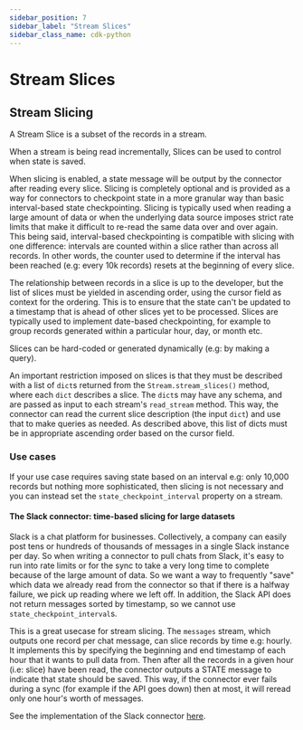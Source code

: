 ```yaml
---
sidebar_position: 7
sidebar_label: "Stream Slices"
sidebar_class_name: cdk-python
---
```


# Stream Slices

## Stream Slicing

A Stream Slice is a subset of the records in a stream.

When a stream is being read incrementally, Slices can be used to control when state is saved.

When slicing is enabled, a state message will be output by the connector after reading every slice. Slicing is completely optional and is provided as a way for connectors to checkpoint state in a more granular way than basic interval-based state checkpointing. Slicing is typically used when reading a large amount of data or when the underlying data source imposes strict rate limits that make it difficult to re-read the same data over and over again. This being said, interval-based checkpointing is compatible with slicing with one difference: intervals are counted within a slice rather than across all records. In other words, the counter used to determine if the interval has been reached \(e.g: every 10k records\) resets at the beginning of every slice.

The relationship between records in a slice is up to the developer, but the list of slices must be yielded in ascending order, using the cursor field as context for the ordering. This is to ensure that the state can't be updated to a timestamp that is ahead of other slices yet to be processed. Slices are typically used to implement date-based checkpointing, for example to group records generated within a particular hour, day, or month etc.

Slices can be hard-coded or generated dynamically \(e.g: by making a query\).

An important restriction imposed on slices is that they must be described with a list of `dict`s returned from the `Stream.stream_slices()` method, where each `dict` describes a slice. The `dict`s may have any schema, and are passed as input to each stream's `read_stream` method. This way, the connector can read the current slice description \(the input `dict`\) and use that to make queries as needed. As described above, this list of dicts must be in appropriate ascending order based on the cursor field.

### Use cases

If your use case requires saving state based on an interval e.g: only 10,000 records but nothing more sophisticated, then slicing is not necessary and you can instead set the `state_checkpoint_interval` property on a stream.

#### The Slack connector: time-based slicing for large datasets

Slack is a chat platform for businesses. Collectively, a company can easily post tens or hundreds of thousands of messages in a single Slack instance per day. So when writing a connector to pull chats from Slack, it's easy to run into rate limits or for the sync to take a very long time to complete because of the large amount of data. So we want a way to frequently "save" which data we already read from the connector so that if there is a halfway failure, we pick up reading where we left off. In addition, the Slack API does not return messages sorted by timestamp, so we cannot use `state_checkpoint_interval`s.

This is a great usecase for stream slicing. The `messages` stream, which outputs one record per chat message, can slice records by time e.g: hourly. It implements this by specifying the beginning and end timestamp of each hour that it wants to pull data from. Then after all the records in a given hour \(i.e: slice\) have been read, the connector outputs a STATE message to indicate that state should be saved. This way, if the connector ever fails during a sync \(for example if the API goes down\) then at most, it will reread only one hour's worth of messages.

See the implementation of the Slack connector [here](https://github.com/airbytehq/airbyte/blob/master/airbyte-integrations/connectors/source-slack/source_slack/source.py).

